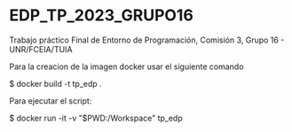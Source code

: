 # EDP_TP_2023_GRUPO16
Trabajo práctico Final de Entorno de Programación, Comisión 3, Grupo 16 - UNR/FCEIA/TUIA

Para la creacion de la imagen docker usar el siguiente comando

$ docker build -t tp_edp .

Para ejecutar el script:

$ docker run -it -v "$PWD:/Workspace" tp_edp
 


